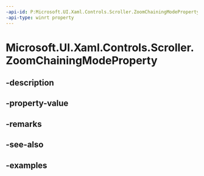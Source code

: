 ```yaml
---
-api-id: P:Microsoft.UI.Xaml.Controls.Scroller.ZoomChainingModeProperty
-api-type: winrt property
---
```


<!-- Property syntax.
public DependencyProperty ZoomChainingModeProperty { get; }
-->

# Microsoft.UI.Xaml.Controls.Scroller.ZoomChainingModeProperty

## -description

## -property-value

## -remarks

## -see-also

## -examples

